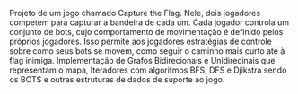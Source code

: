 Projeto de um jogo chamado Capture the Flag. Nele, dois jogadores competem para capturar a bandeira de cada um. Cada jogador controla um conjunto de bots, cujo comportamento de movimentação é definido pelos próprios jogadores. Isso permite aos jogadores estratégias de controle sobre como seus bots se movem, como seguir o caminho mais curto até à flag inimiga.
Implementação de Grafos Bidirecionais e Unidirecinais que representam o mapa, Iteradores com algoritmos BFS, DFS e Djikstra sendo os BOTS e outras estruturas de dados de suporte ao jogo.
